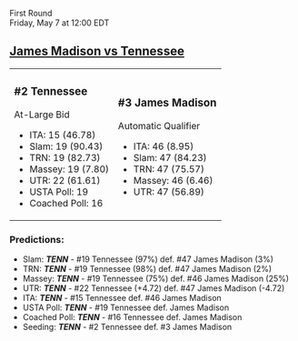 First Round  
Friday, May 7 at 12:00 EDT
## [James Madison vs Tennessee](https://www.ncaa.com/game/5833665) 

<table><tr><td>  

### #2 Tennessee  

At-Large Bid  
- ITA: 15 (46.78)  
- Slam: 19 (90.43)  
- TRN: 19 (82.73)  
- Massey: 19 (7.80)  
- UTR: 22 (61.61)  
- USTA Poll: 19  
- Coached Poll: 16  

</td><td>  

### #3 James Madison  

Automatic Qualifier  
- ITA: 46 (8.95)  
- Slam: 47 (84.23)  
- TRN: 47 (75.57)  
- Massey: 46 (6.46)  
- UTR: 47 (56.89)  

</td></tr></table>  

 ### Predictions:  
- Slam: ***TENN*** - #19 Tennessee (97%) def. #47 James Madison (3%)  
- TRN: ***TENN*** - #19 Tennessee (98%) def. #47 James Madison (2%)  
- Massey: ***TENN*** - #19 Tennessee (75%) def. #46 James Madison (25%)  
- UTR: ***TENN*** - #22 Tennessee (+4.72) def. #47 James Madison (-4.72)  
- ITA: ***TENN*** - #15 Tennessee def. #46 James Madison  
- USTA Poll: ***TENN*** - #19 Tennessee def. James Madison  
- Coached Poll: ***TENN*** - #16 Tennessee def. James Madison  
- Seeding: ***TENN*** - #2 Tennessee def. #3 James Madison  